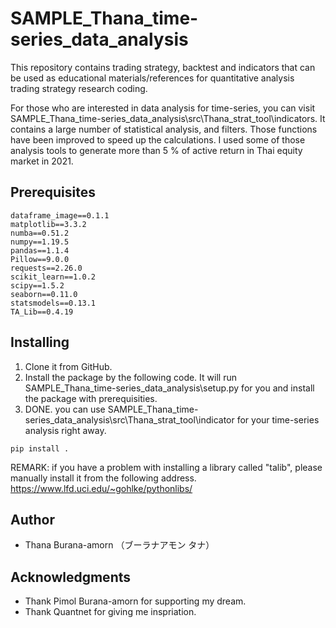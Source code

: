 
# SAMPLE_Thana_time-series_data_analysis
This repository contains trading strategy, backtest and indicators that can be used as educational materials/references for quantitative analysis trading strategy research coding.

For those who are interested in data analysis for time-series, you can visit SAMPLE_Thana_time-series_data_analysis\src\Thana_strat_tool\indicators. It contains a large number of statistical analysis, and filters. Those functions have been improved to speed up the calculations. I used some of those analysis tools to generate more than 5 % of active return in Thai equity market in 2021.

## Prerequisites
``` 
dataframe_image==0.1.1
matplotlib==3.3.2
numba==0.51.2
numpy==1.19.5
pandas==1.1.4
Pillow==9.0.0
requests==2.26.0
scikit_learn==1.0.2
scipy==1.5.2
seaborn==0.11.0
statsmodels==0.13.1
TA_Lib==0.4.19
``` 
## Installing

1. Clone it from GitHub.
2. Install the package by the following code. It will run SAMPLE_Thana_time-series_data_analysis\setup.py for you and install the package with prerequisities.
3. DONE. you can use SAMPLE_Thana_time-series_data_analysis\src\Thana_strat_tool\indicator for your time-series analysis right away.
``` Terminal
pip install .
```
REMARK: if you have a problem with installing a library called "talib", please manually install it from the following address.
https://www.lfd.uci.edu/~gohlke/pythonlibs/
## Author
* Thana Burana-amorn （ブーラナアモン タナ）

## Acknowledgments
* Thank Pimol Burana-amorn for supporting my dream.
* Thank Quantnet for giving me inspriation.
